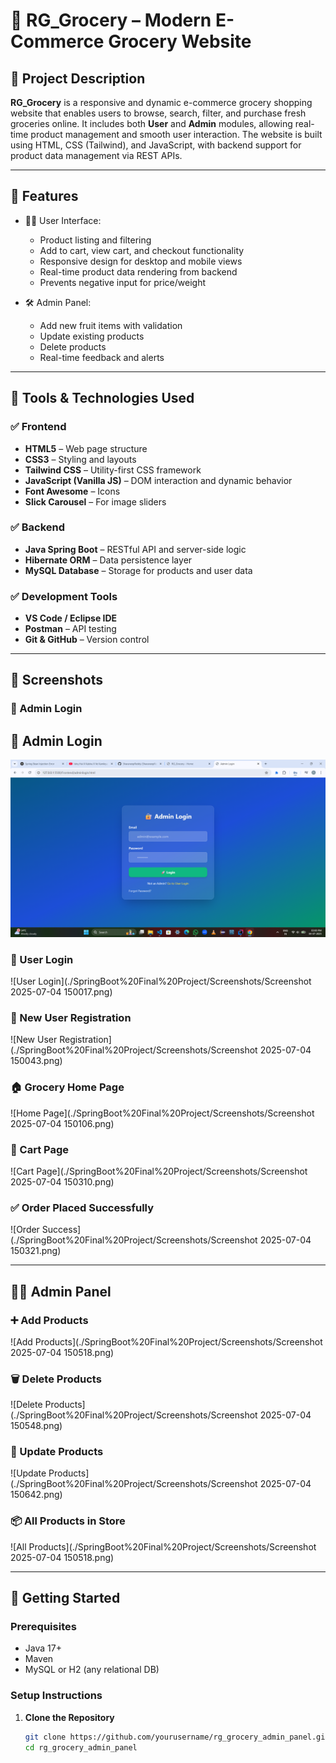 # 🛒 RG_Grocery – Modern E-Commerce Grocery Website

## 📘 Project Description

**RG_Grocery** is a responsive and dynamic e-commerce grocery shopping website that enables users to browse, search, filter, and purchase fresh groceries online. It includes both **User** and **Admin** modules, allowing real-time product management and smooth user interaction. The website is built using HTML, CSS (Tailwind), and JavaScript, with backend support for product data management via REST APIs.

---

## 🚀 Features

- 🧑‍💻 User Interface:
  - Product listing and filtering
  - Add to cart, view cart, and checkout functionality
  - Responsive design for desktop and mobile views
  - Real-time product data rendering from backend
  - Prevents negative input for price/weight

- 🛠️ Admin Panel:
  - Add new fruit items with validation
  - Update existing products
  - Delete products
  - Real-time feedback and alerts

---

## 🧰 Tools & Technologies Used

### ✅ Frontend
- **HTML5** – Web page structure
- **CSS3** – Styling and layouts
- **Tailwind CSS** – Utility-first CSS framework
- **JavaScript (Vanilla JS)** – DOM interaction and dynamic behavior
- **Font Awesome** – Icons
- **Slick Carousel** – For image sliders

### ✅ Backend
- **Java Spring Boot** – RESTful API and server-side logic
- **Hibernate ORM** – Data persistence layer
- **MySQL Database** – Storage for products and user data

### ✅ Development Tools
- **VS Code / Eclipse IDE**
- **Postman** – API testing
- **Git & GitHub** – Version control

---

## 📸 Screenshots

### 🔐 Admin Login
## 🔐 Admin Login

<img src="https://github.com/RavulaGani/42111554-final-project/raw/main/SpringBoot%20Final%20Project/Screenshots/Screenshot%202025-07-04%20150028.png" alt="Admin Login" width="600"/>

### 🔐 User Login
![User Login](./SpringBoot%20Final%20Project/Screenshots/Screenshot 2025-07-04 150017.png)

### 📝 New User Registration
![New User Registration](./SpringBoot%20Final%20Project/Screenshots/Screenshot 2025-07-04 150043.png)

### 🏠 Grocery Home Page
![Home Page](./SpringBoot%20Final%20Project/Screenshots/Screenshot 2025-07-04 150106.png)

### 🛒 Cart Page
![Cart Page](./SpringBoot%20Final%20Project/Screenshots/Screenshot 2025-07-04 150310.png)

### ✅ Order Placed Successfully
![Order Success](./SpringBoot%20Final%20Project/Screenshots/Screenshot 2025-07-04 150321.png)

---

## 🧑‍💻 Admin Panel

### ➕ Add Products
![Add Products](./SpringBoot%20Final%20Project/Screenshots/Screenshot 2025-07-04 150518.png)

### 🗑️ Delete Products
![Delete Products](./SpringBoot%20Final%20Project/Screenshots/Screenshot 2025-07-04 150548.png)

### 📝 Update Products
![Update Products](./SpringBoot%20Final%20Project/Screenshots/Screenshot 2025-07-04 150642.png)

### 📦 All Products in Store
![All Products](./SpringBoot%20Final%20Project/Screenshots/Screenshot 2025-07-04 150518.png)


---

## 🚀 Getting Started

### Prerequisites

- Java 17+
- Maven
- MySQL or H2 (any relational DB)

### Setup Instructions

1. **Clone the Repository**
   ```bash
   git clone https://github.com/yourusername/rg_grocery_admin_panel.git
   cd rg_grocery_admin_panel
